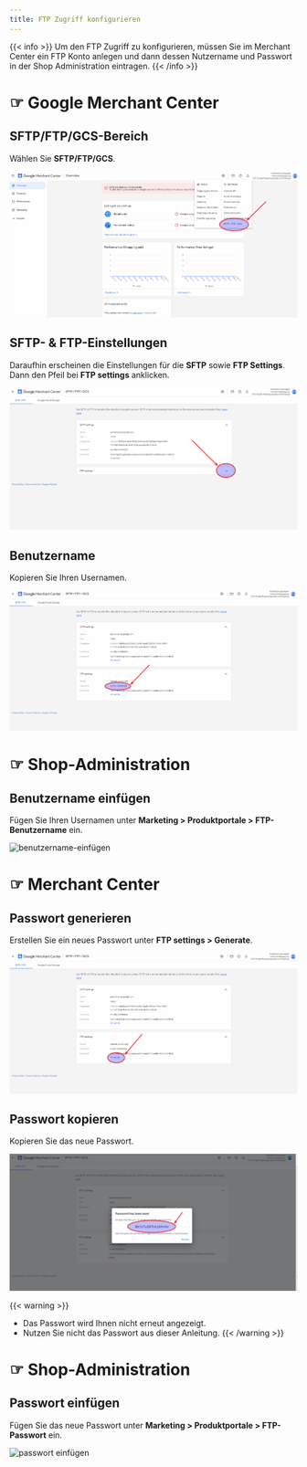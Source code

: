 ```yaml
---
title: FTP Zugriff konfigurieren
---
```


{{< info >}}
Um den FTP Zugriff zu konfigurieren, müssen Sie im Merchant Center ein FTP Konto anlegen und dann dessen Nutzername und Passwort in der Shop Administration eintragen.
{{< /info >}}

# ☞ Google Merchant Center

## SFTP/FTP/GCS-Bereich

Wählen Sie **SFTP/FTP/GCS**.

![sftp-ftp-gcs-bereich](img/sftp-ftp-gcs-bereich.png)

## SFTP- & FTP-Einstellungen 

Daraufhin erscheinen die Einstellungen für die **SFTP** sowie **FTP Settings**. Dann den Pfeil bei **FTP settings** anklicken.

![sftp-ftp-einstellungen](img/sftp-ftp-einstellungen.png)

## Benutzername

Kopieren Sie Ihren Usernamen.

![benutzername](img/benutzername.png)

# ☞ Shop-Administration

## Benutzername einfügen

Fügen Sie Ihren Usernamen unter **Marketing > Produktportale > FTP-Benutzername** ein.

![benutzername-einfügen](img/benutzername-einfügen.png)

# ☞ Merchant Center

## Passwort generieren

Erstellen Sie ein neues Passwort unter **FTP settings > Generate**.

![Passwort generieren](img/passwort-generieren.png)

## Passwort kopieren

Kopieren Sie das neue Passwort.

![passwort kopieren](img/passwort-kopieren.png)

{{< warning >}}

- Das Passwort wird Ihnen nicht erneut angezeigt.
- Nutzen Sie nicht das Passwort aus dieser Anleitung.
{{< /warning >}}

# ☞ Shop-Administration

## Passwort einfügen

Fügen Sie das neue Passwort unter **Marketing > Produktportale > FTP-Passwort** ein.

![passwort einfügen](img/passwort-einfügen.png)

